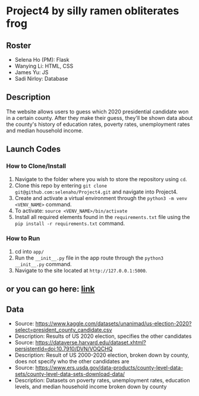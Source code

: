 # Project4 by silly ramen obliterates frog
## Roster
* Selena Ho (PM): Flask
* Wanying Li: HTML, CSS
* James Yu: JS
* Sadi Nirloy: Database
## Description
The website allows users to guess which 2020 presidential candidate won in a certain county. After they make their guess, they'll be shown data about the county's history of education rates, poverty rates, unemployment rates and median household income.
## Launch Codes
### How to Clone/Install
1) Navigate to the folder where you wish to store the repository using `cd`. 
2) Clone this repo by entering `git clone git@github.com:selenaho/Project4.git` and navigate into Project4. 
3) Create and activate a virtual environment through the `python3 -m venv <VENV_NAME>` command. 
4) To activate: `source <VENV_NAME>/bin/activate`
5) Install all required elements found in the `requirements.txt` file using the `pip install -r requirements.txt` command.  

### How to Run
1) cd into `app/` 
2) Run the `__init__.py` file in the app route through the `python3 __init__.py` command. 
3) Navigate to the site located at `http://127.0.0.1:5000`. 

## or you can go here: [link](https://selena.newjeans.live:8080/)

## Data
* Source: https://www.kaggle.com/datasets/unanimad/us-election-2020?select=president_county_candidate.csv 
* Description: Results of US 2020 election, specifies the other candidates
* Source: https://dataverse.harvard.edu/dataset.xhtml?persistentId=doi:10.7910/DVN/VOQCHQ
* Description: Result of US 2000-2020 election, broken down by county, does not specify who the other candidates are
* Source: https://www.ers.usda.gov/data-products/county-level-data-sets/county-level-data-sets-download-data/ 
* Description: Datasets on poverty rates, unemployment rates, education levels, and median household income broken down by county
